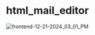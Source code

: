 # html_mail_editor

![frontend-12-21-2024_03_01_PM](https://github.com/user-attachments/assets/b252c371-0e09-47d8-ad98-e2dfcab33c35)
